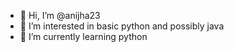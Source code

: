 - 👋 Hi, I’m @anijha23
- 👀 I’m interested in basic python and possibly java
- 🌱 I’m currently learning python


<!---
anijha23/anijha23 is a ✨ special ✨ repository because its `README.md` (this file) appears on your GitHub profile.
You can click the Preview link to take a look at your changes.
--->
